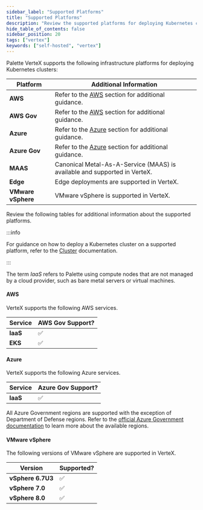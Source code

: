 ```yaml
---
sidebar_label: "Supported Platforms"
title: "Supported Platforms"
description: "Review the supported platforms for deploying Kubernetes clusters with Palette VerteX."
hide_table_of_contents: false
sidebar_position: 20
tags: ["vertex"]
keywords: ["self-hosted", "vertex"]
---
```


Palette VerteX supports the following infrastructure platforms for deploying Kubernetes clusters:

| **Platform**       | **Additional Information**                                                |
| ------------------ | ------------------------------------------------------------------------- |
| **AWS**            | Refer to the [AWS](#aws) section for additional guidance.                 |
| **AWS Gov**        | Refer to the [AWS](#aws) section for additional guidance.                 |
| **Azure**          | Refer to the [Azure](#azure) section for additional guidance.             |
| **Azure Gov**      | Refer to the [Azure](#azure) section for additional guidance.             |
| **MAAS**           | Canonical Metal-As-A-Service (MAAS) is available and supported in VerteX. |
| **Edge**           | Edge deployments are supported in VerteX.                                 |
| **VMware vSphere** | VMware vSphere is supported in VerteX.                                    |

Review the following tables for additional information about the supported platforms.

:::info

For guidance on how to deploy a Kubernetes cluster on a supported platform, refer to the
[Cluster](../clusters/clusters.md) documentation.

:::

The term _IaaS_ refers to Palette using compute nodes that are not managed by a cloud provider, such as bare metal
servers or virtual machines.

#### AWS

VerteX supports the following AWS services.

| **Service** | **AWS Gov Support?** |
| ----------- | -------------------- |
| **IaaS**    | ✅                   |
| **EKS**     | ✅                   |

#### Azure

VerteX supports the following Azure services.

| **Service** | **Azure Gov Support?** |
| ----------- | ---------------------- |
| **IaaS**    | ✅                     |

All Azure Government regions are supported with the exception of Department of Defense regions. Refer to the
[official Azure Government documentation](https://learn.microsoft.com/en-us/azure/azure-government/documentation-government-overview-dod)
to learn more about the available regions.

#### VMware vSphere

The following versions of VMware vSphere are supported in VerteX.

| **Version**       | **Supported?** |
| ----------------- | -------------- |
| **vSphere 6.7U3** | ✅             |
| **vSphere 7.0**   | ✅             |
| **vSphere 8.0**   | ✅             |
